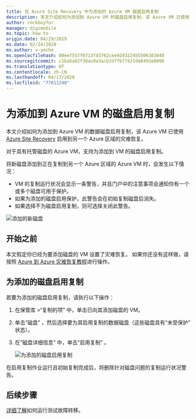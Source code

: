 ```yaml
---
title: 在 Azure Site Recovery 中为添加的 Azure VM 磁盘启用复制
description: 本文介绍如何为添加到 Azure VM 的磁盘启用复制，该 Azure VM 已使用 Azure Site Recovery 启用灾难恢复
author: rockboyfor
manager: digimobile
ms.topic: how-to
origin.date: 04/29/2019
ms.date: 02/24/2020
ms.author: v-yeche
ms.openlocfilehash: 80ee7557f0713fd3762cee92d322455506383840
ms.sourcegitcommit: c1ba5a62f30ac0a3acb337fb77431de6493e6096
ms.translationtype: HT
ms.contentlocale: zh-CN
ms.lasthandoff: 04/17/2020
ms.locfileid: "77611240"
---
```

# <a name="enable-replication-for-a-disk-added-to-an-azure-vm"></a>为添加到 Azure VM 的磁盘启用复制

本文介绍如何为添加到 Azure VM 的数据磁盘启用复制，该 Azure VM 已使用 [Azure Site Recovery](site-recovery-overview.md) 启用到另一个 Azure 区域的灾难恢复。

对于具有托管磁盘的 Azure VM，支持为添加到 VM 的磁盘启用复制。

将新磁盘添加到正在复制到另一个 Azure 区域的 Azure VM 时，会发生以下情况：

- VM 的复制运行状况会显示一条警告，并且门户中的注意事项会通知你有一个或多个磁盘可用于保护。
- 如果为添加的磁盘启用保护，此警告会在初始复制磁盘后消失。
- 如果选择不为磁盘启用复制，则可选择关闭此警告。

![添加的新磁盘](./media/azure-to-azure-enable-replication-added-disk/newdisk.png)

## <a name="before-you-start"></a>开始之前

本文假定你已经为要添加磁盘的 VM 设置了灾难恢复。 如果你还没有这样做，请按照 [Azure 到 Azure 灾难恢复教程](azure-to-azure-tutorial-enable-replication.md)进行操作。

## <a name="enable-replication-for-an-added-disk"></a>为添加的磁盘启用复制

若要为添加的磁盘启用复制，请执行以下操作：

1. 在保管库 >“复制的项”  中，单击已向其添加磁盘的 VM。
2. 单击“磁盘”  ，然后选择要为其启用复制的数据磁盘（这些磁盘具有“未受保护”  状态）。
3. 在“磁盘详细信息”  中，单击“启用复制”  。

    ![为添加的磁盘启用复制](./media/azure-to-azure-enable-replication-added-disk/enabled-added.png)

在启用复制作业运行且初始复制完成后，将删除针对磁盘问题的复制运行状况警告。

## <a name="next-steps"></a>后续步骤

[详细了解](site-recovery-test-failover-to-azure.md)如何运行测试故障转移。

<!--Update_Description: wording update -->
